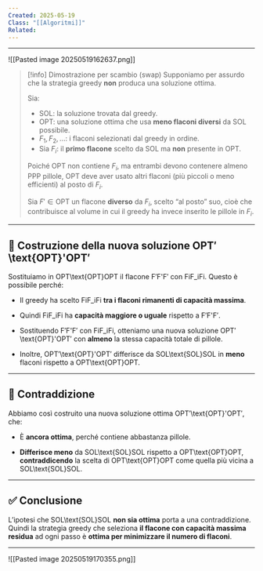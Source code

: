 ```yaml
---
Created: 2025-05-19
Class: "[[Algoritmi]]"
Related:
---
```

---
![[Pasted image 20250519162637.png]]

>[!info] Dimostrazione per scambio (swap)
>Supponiamo per assurdo che la strategia greedy **non** produca una soluzione ottima.
>
>Sia:
>- $\text{SOL}$: la soluzione trovata dal greedy.
>- $\text{OPT}$: una soluzione ottima che usa **meno flaconi diversi** da $\text{SOL}$ possibile.
>- $F_1, F_2, \dots$: i flaconi selezionati dal greedy in ordine.
>- Sia $F_i$​: il **primo flacone** scelto da $\text{SOL}$ ma **non** presente in $\text{OPT}$.
>
>Poiché $\text{OPT}$ non contiene $F_i$​, ma entrambi devono contenere almeno PPP pillole, $\text{OPT}$ deve aver usato altri flaconi (più piccoli o meno efficienti) al posto di $F_i$​.
>
>Sia $F' \in \text{OPT}$ un flacone **diverso** da $F_i$​, scelto “al posto” suo, cioè che contribuisce al volume in cui il greedy ha invece inserito le pillole in $F_i$​.

---

## 🔄 Costruzione della nuova soluzione OPT′\text{OPT}'OPT′

Sostituiamo in OPT\text{OPT}OPT il flacone F′F'F′ con FiF_iFi​. Questo è possibile perché:

- Il greedy ha scelto FiF_iFi​ **tra i flaconi rimanenti di capacità massima**.
    
- Quindi FiF_iFi​ ha **capacità maggiore o uguale** rispetto a F′F'F′.
    
- Sostituendo F′F'F′ con FiF_iFi​, otteniamo una nuova soluzione OPT′\text{OPT}'OPT′ con **almeno** la stessa capacità totale di pillole.
    
- Inoltre, OPT′\text{OPT}'OPT′ differisce da SOL\text{SOL}SOL in **meno** flaconi rispetto a OPT\text{OPT}OPT.
    

---

## 🚫 Contraddizione

Abbiamo così costruito una nuova soluzione ottima OPT′\text{OPT}'OPT′, che:

- È **ancora ottima**, perché contiene abbastanza pillole.
    
- **Differisce meno** da SOL\text{SOL}SOL rispetto a OPT\text{OPT}OPT, **contraddicendo** la scelta di OPT\text{OPT}OPT come quella più vicina a SOL\text{SOL}SOL.
    

---

## ✅ Conclusione

L’ipotesi che SOL\text{SOL}SOL **non sia ottima** porta a una contraddizione.  
Quindi la strategia greedy che seleziona **il flacone con capacità massima residua** ad ogni passo è **ottima per minimizzare il numero di flaconi**.

---

![[Pasted image 20250519170355.png]]

